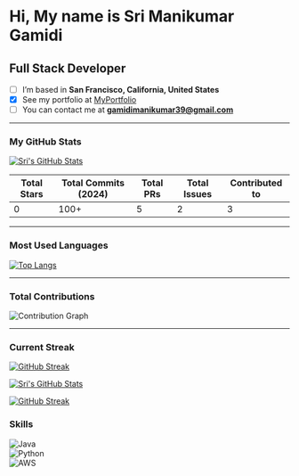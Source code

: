 # Hi, My name is Sri Manikumar Gamidi  

## Full Stack Developer  

- [ ] I’m based in **San Francisco, California, United States**  
- [x] See my portfolio at [MyPortfolio](https://your-portfolio-link.com)  
- [ ] You can contact me at **gamidimanikumar39@gmail.com**  

---

### My GitHub Stats  

[![Sri's GitHub Stats](https://github-readme-stats.vercel.app/api?username=SriManikumar&show_icons=true&theme=radical&hide_title=true)](https://github.com/SriManikumar)  

| **Total Stars** | **Total Commits (2024)** | **Total PRs** | **Total Issues** | **Contributed to** |  
|-----------------|--------------------------|---------------|------------------|---------------------|  
| 0               | 100+                     | 5             | 2                | 3                   |  

---

### Most Used Languages  

[![Top Langs](https://github-readme-stats.vercel.app/api/top-langs/?username=SriManikumar&layout=compact&theme=radical&hide=Jupyter%20Notebook)](https://github.com/SriManikumar)  

---

### Total Contributions  

![Contribution Graph](https://ghchart.rshah.org/SriManikumar)  

---

### Current Streak  

[![GitHub Streak](https://streak-stats.demolab.com/?user=SriManikumar&theme=radical)](https://git.io/streak-stats)  


[![Sri's GitHub Stats](https://github-readme-stats.vercel.app/api?username=SriManikumar&show_icons=true&theme=radical)](https://github.com/SriManikumar)

[![GitHub Streak](https://streak-stats.demolab.com/?user=SriManikumar&theme=radical)](https://git.io/streak-stats)


### Skills  
![Java](https://img.shields.io/badge/Java-Expert-red)  
![Python](https://img.shields.io/badge/Python-Advanced-blue)  
![AWS](https://img.shields.io/badge/AWS-Certified-orange)  
